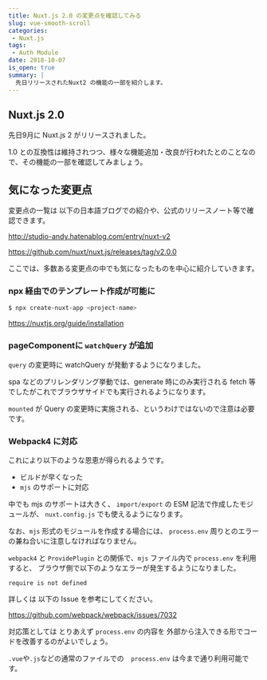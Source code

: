 ```yaml
---
title: Nuxt.js 2.0 の変更点を確認してみる
slug: vue-smooth-scroll
categories:
 - Nuxt.js
tags:
 - Auth Module
date: 2018-10-07
is_open: true
summary: | 
  先日リリースされたNuxt2 の機能の一部を紹介します。
---
```


## Nuxt.js 2.0

先日9月に Nuxt.js 2 がリリースされました。

1.0 との互換性は維持されつつ、様々な機能追加・改良が行われたとのことなので、その機能の一部を確認してみましょう。

## 気になった変更点

変更点の一覧は 以下の日本語ブログでの紹介や、公式のリリースノート等で確認できます。

http://studio-andy.hatenablog.com/entry/nuxt-v2

https://github.com/nuxt/nuxt.js/releases/tag/v2.0.0

ここでは、多数ある変更点の中でも気になったものを中心に紹介していきます。

### npx 経由でのテンプレート作成が可能に

```bash
$ npx create-nuxt-app <project-name>
```

https://nuxtjs.org/guide/installation

### pageComponentに `watchQuery` が追加

`query` の変更時に watchQuery が発動するようになりました。

spa などのプリレンダリング挙動では、generate 時にのみ実行される fetch 等でしたがこれでブラウザサイドでも実行されるようになります。

`mounted` が Query の変更時に実施される、というわけではないので注意は必要です。

### Webpack4 に対応

これにより以下のような恩恵が得られるようです。

- ビルドが早くなった
- `mjs` のサポートに対応

中でも mjs のサポートは大きく、
`import/export` の ESM 記法で作成したモジュールが、 
`nuxt.config.js` でも使えるようになります。

なお、`mjs` 形式のモジュールを作成する場合には、 `process.env` 周りとのエラーの兼ね合いに注意しなければなりません。

`webpack4` と `ProvidePlugin` との関係で、`mjs` ファイル内で `process.env` を利用すると、
ブラウザ側で以下のようなエラーが発生するようになりました。

```text
require is not defined
```

詳しくは 以下の Issue を参考にしてください。

https://github.com/webpack/webpack/issues/7032

対応策としては とりあえず `process.env` の内容を 外部から注入できる形でコードを改善するのがよいでしょう。

`.vue`や`.js`などの通常のファイルでの　`process.env` は今まで通り利用可能です。

